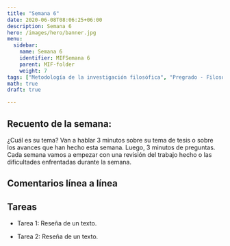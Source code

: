 ```yaml
---
title: "Semana 6"
date: 2020-06-08T08:06:25+06:00
description: Semana 6
hero: /images/hero/banner.jpg
menu:
  sidebar:
    name: Semana 6
    identifier: MIFSemana 6
    parent: MIF-folder
    weight: 7
tags: ["Metodología de la investigación filosófica", "Pregrado - Filosofía"]
math: true
draft: true

---
```


## Recuento de la semana: 

¿Cuál es su tema? Van a hablar 3 minutos sobre su tema de tesis o sobre los avances que han hecho esta semana. Luego, 3 minutos de preguntas. Cada semana vamos a empezar con una revisión del trabajo hecho o las dificultades enfrentadas durante la semana.

## Comentarios línea a línea


## Tareas 

 - Tarea 1: Reseña de un texto.

 - Tarea 2: Reseña de un texto.



